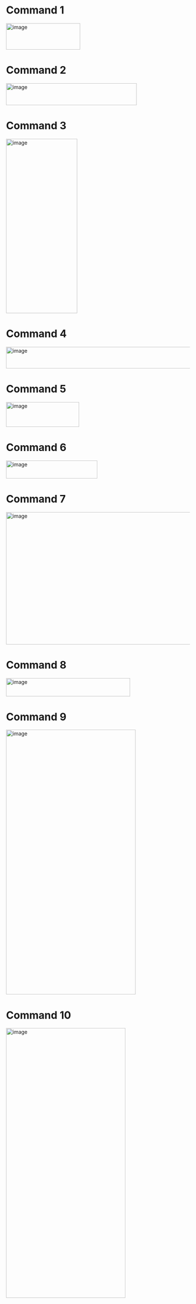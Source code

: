 # Command 1
<img width="203" height="72" alt="image" src="https://github.com/user-attachments/assets/faee9670-7bf1-4f36-b37f-e12093e2376d" />

# Command 2
<img width="358" height="60" alt="image" src="https://github.com/user-attachments/assets/d66d4a19-7963-441f-8c48-dc7fcdb28ee5" />

# Command 3
<img width="195" height="477" alt="image" src="https://github.com/user-attachments/assets/83f782f2-d641-449a-9e40-4e8c8617d3c9" />

# Command 4
<img width="924" height="59" alt="image" src="https://github.com/user-attachments/assets/f47cf6ff-123e-435f-b457-bfd84e95a9dd" />

# Command 5
<img width="200" height="68" alt="image" src="https://github.com/user-attachments/assets/ea4c874a-f2ee-4d4d-ba58-3c369324ea40" />

# Command 6
<img width="250" height="49" alt="image" src="https://github.com/user-attachments/assets/d2dee794-1c41-4775-be7a-3fea4ca3ef3f" />

# Command 7
<img width="926" height="362" alt="image" src="https://github.com/user-attachments/assets/ef84a109-cd73-4546-bf81-aba82236f109" />

# Command 8
<img width="340" height="50" alt="image" src="https://github.com/user-attachments/assets/9061b3ac-c4f6-45d6-94f1-29a6ea61cc11" />

# Command 9
<img width="355" height="724" alt="image" src="https://github.com/user-attachments/assets/66c691b8-cb8b-483f-8b68-0736d247ba60" />

# Command 10
<img width="327" height="738" alt="image" src="https://github.com/user-attachments/assets/761896a0-87f7-4d9a-a6cb-320ab55b133c" />
